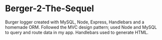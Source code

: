 # Berger-2-The-Sequel
Burger logger created  with MySQL, Node, Express, Handlebars and a homemade ORM. Followed the MVC design pattern; used Node and MySQL to query and route data in my app. Handlebars used to generate HTML.

